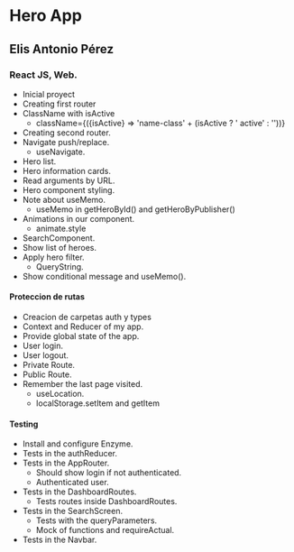 # Hero App

## Elis Antonio Pérez

### React JS, Web.

- Inicial proyect
- Creating first router
- ClassName with isActive
  - className={({isActive} => 'name-class' + (isActive ? ' active' : ''))}
- Creating second router.
- Navigate push/replace.
  - useNavigate.
- Hero list.
- Hero information cards.
- Read arguments by URL.
- Hero component styling.
- Note about useMemo.
  - useMemo in getHeroById() and getHeroByPublisher()
- Animations in our component.
  - animate.style
- SearchComponent.
- Show list of heroes.
- Apply hero filter.
  - QueryString.
- Show conditional message and useMemo().

#### Proteccion de rutas
- Creacion de carpetas auth y types
- Context and Reducer of my app.
- Provide global state of the app.
- User login.
- User logout.
- Private Route.
- Public Route.
- Remember the last page visited.
  - useLocation.
  - localStorage.setItem and getItem

#### Testing
- Install and configure Enzyme.
- Tests in the authReducer.
- Tests in the AppRouter.
  - Should show login if not authenticated.
  - Authenticated user.
- Tests in the DashboardRoutes.
  - Tests routes inside DashboardRoutes.
- Tests in the SearchScreen.
  - Tests with the queryParameters.
  - Mock of functions and requireActual.
- Tests in the Navbar.